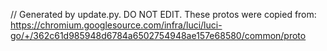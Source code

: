 // Generated by update.py. DO NOT EDIT.
These protos were copied from:
https://chromium.googlesource.com/infra/luci/luci-go/+/362c61d985948d6784a6502754948ae157e68580/common/proto
